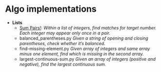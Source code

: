 # Algo implementations
- **Lists**
  * [Sum Pairs!](algos/lists/array_sum_pairs.py): 
    *Within a list of integers, find matches for target number. Each integer may appear only once in a pair.*
  * balanced_parentheses.py
    *Given a string of opening and closing parentheses, check whether it’s balanced.* 
  * find-missing-element.py
    *Given array of integers and same array minus one element, find which is missing in the second array.* 
  * largest-continuous-sum.py
    *Given an array of integers (positive and negative), find the largest continuous sum.* 
